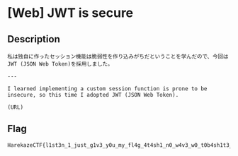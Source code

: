 # [Web] JWT is secure
## Description
```
私は独自に作ったセッション機能は脆弱性を作り込みがちだということを学んだので、今回はJWT (JSON Web Token)を採用しました。

---

I learned implementing a custom session function is prone to be insecure, so this time I adopted JWT (JSON Web Token).

(URL)
```

## Flag
```
HarekazeCTF{l1st3n_1_just_g1v3_y0u_my_fl4g_4t4sh1_n0_w4v3_w0_t0b4sh1t3_m1ruk4r4}
```
